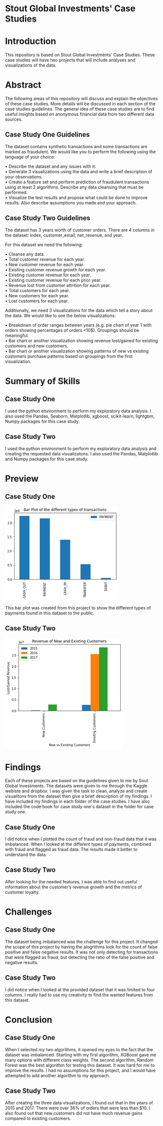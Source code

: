 # Stout Global Investments' Case Studies


# Introduction
This repository is based on Stout Global Investments' Case Studies. These case studies will have two projects that will include analyses and visualizations of the data. 


# Abstract
The following areas of this repository will discuss and explain the objectives of these case studies. More details will be discussed in each section of the case studies guidelines. The general idea of these case studies are to find useful insights based on anonymous financial data from two different data sources.


## Case Study One Guidelines
The dataset contains synthetic transactions and some transactions are marked as fraudulent. We would like you to perform the following using the language of your choice:

• Describe the dataset and any issues with it.\
• Generate 3 visualizations using the data and write a brief description of your observations.\
• Create a feature set and perform prediction of fraudulent transactions using at least 2 algorithms. Describe any data cleansing that must be performed.\
• Visualize the test results and propose what could be done to improve results. Also describe assumptions you made and your approach.



## Case Study Two Guidelines
The dataset has 3 years worth of customer orders. There are 4 columns in the dataset: index, customer_email, net_revenue, and year.

For this dataset we need the following:

• Cleanse any data.\
• Total customer revenue for each year.\
• New customer revenue for each year.\
• Existing customer revenue growth for each year.\
• Existing customer revenue for each year.\
• Existing customer revenue for each prior year.\
• Revenue lost from customer attrition for each year.\
• Total customers for each year.\
• New customers for each year.\
• Lost customers for each year.

Additionally, we need 3 visualizations for the data which tell a story about the data. We would like to see the below visualizations:

• Breakdown of order ranges between years (e.g. pie chart of year 1 with orders showing percentages of orders <10$). Groupings should be meaningful.\
• Bar chart or another visualization showing revenue lost/gained for existing customers and new customers.\
• Bar chart or another visualization showing patterns of new vs existing customers purchase patterns based on groupings from the first visualization.



# Summary of Skills

## Case Study One 
I used the python environment to perform my exploratory data analysis. I also used the Pandas, Seaborn, Matplotlib, xgboost, scikit-learn, lightgbm, Numpy packages for this case study.


## Case Study Two 
I used the python environment to perform my exploratory data analysis and creating the requested data visualizatons. I also used the Pandas, Matplotlib and Numpy packages for this case study.


# Preview

## Case Study One 
![Preview of the Bar Plot created from this project.](https://github.com/micgonzalez/Stout-Global-Investments-Case-Studies/blob/main/case_study_one/bar_plot_of_diff_transactions.png)

This bar plot was created from this project to show the different types of payments found in this dataset to the public.


## Case Study Two 
![Preview of the Bar Plot created from this project.](https://github.com/micgonzalez/Stout-Global-Investments-Case-Studies/blob/main/case_study_two/case_two_bar_chart_of_exist_customers.png)


# Findings
Each of these projects are based on the guidelines given to me by Sout Global Investments. The datasets were given to me through the Kaggle webiste and dropbox. I was given the task to clean, analyze and create visualitons from the dataset then give a brief description of my findings. I have included my findings in each folder of the case studies. I have also included the code book for case study one's dataset in the folder for case study one.

## Case Study One
I did notice when I plotted the count of fraud and non-fraud data that it was imbalanced. When I looked at the different types of payments, combined with fraud and flagged as fraud data. The results made it better to understand the data.

## Case Study Two
After looking for the needed features, I was able to find out useful information about the customer’s revenue growth and the metrics of customer loyalty. 


# Challenges

## Case Study One
The dataset being imbalanced was the challenge for this project. It changed the scope of this project by having the alogrithms look for the count of false positive and false negative results. It was not only detecting for transactions that were flagged as fraud, but detecting the ratio of the false positive and negative results.   

## Case Study Two
I did notice when I looked at the provided dataset that it was limited to four columns. I really had to use my creativity to find the wanted features from this dataset.


# Conclusion

## Case Study One
When I selected my two algorithms, it opened my eyes to the fact that the dataset was imbalanced. Starting with my first algorithm, XGBoost gave me many options with different class weights. The second algorithm, Random Forest was the best algorithm for testing this dataset. It was hard for me to improve the results. I had no assumptions for this project, and I would have attempted to add another algorithm to my approach. 

## Case Study Two
After creating the three data visualizations, I found out that in the years of 2015 and 2017. There were over 36% of orders that were less than $10. I also found out that new customers did not have much revenue gains compared to existing customers. 
